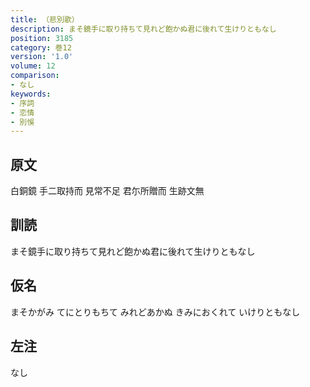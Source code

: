 ```yaml
---
title: （悲別歌）
description: まそ鏡手に取り持ちて見れど飽かぬ君に後れて生けりともなし
position: 3185
category: 巻12
version: '1.0'
volume: 12
comparison:
- なし
keywords:
- 序詞
- 恋情
- 別悞
---
```


## 原文

白銅鏡 手二取持而 見常不足 君尓所贈而 生跡文無

## 訓読

まそ鏡手に取り持ちて見れど飽かぬ君に後れて生けりともなし

## 仮名

まそかがみ てにとりもちて みれどあかぬ きみにおくれて いけりともなし

## 左注

なし
